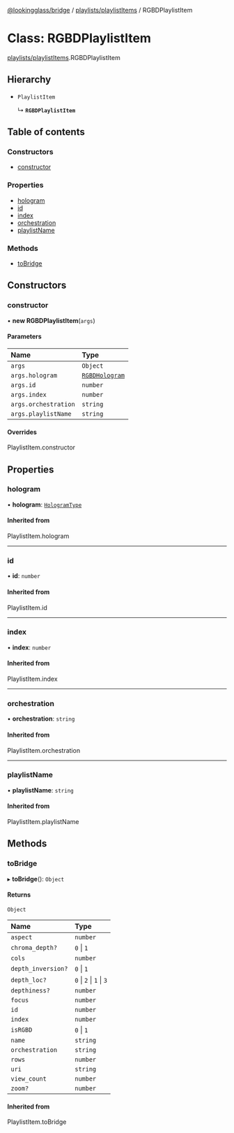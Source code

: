 [@lookingglass/bridge](../README.md) / [playlists/playlistItems](../modules/playlists_playlistItems.md) / RGBDPlaylistItem

# Class: RGBDPlaylistItem

[playlists/playlistItems](../modules/playlists_playlistItems.md).RGBDPlaylistItem

## Hierarchy

- `PlaylistItem`

  ↳ **`RGBDPlaylistItem`**

## Table of contents

### Constructors

- [constructor](playlists_playlistItems.RGBDPlaylistItem.md#constructor)

### Properties

- [hologram](playlists_playlistItems.RGBDPlaylistItem.md#hologram)
- [id](playlists_playlistItems.RGBDPlaylistItem.md#id)
- [index](playlists_playlistItems.RGBDPlaylistItem.md#index)
- [orchestration](playlists_playlistItems.RGBDPlaylistItem.md#orchestration)
- [playlistName](playlists_playlistItems.RGBDPlaylistItem.md#playlistname)

### Methods

- [toBridge](playlists_playlistItems.RGBDPlaylistItem.md#tobridge)

## Constructors

### constructor

• **new RGBDPlaylistItem**(`args`)

#### Parameters

| Name | Type |
| :------ | :------ |
| `args` | `Object` |
| `args.hologram` | [`RGBDHologram`](components_hologram.RGBDHologram.md) |
| `args.id` | `number` |
| `args.index` | `number` |
| `args.orchestration` | `string` |
| `args.playlistName` | `string` |

#### Overrides

PlaylistItem.constructor

## Properties

### hologram

• **hologram**: [`HologramType`](../modules/components_hologram.md#hologramtype)

#### Inherited from

PlaylistItem.hologram

___

### id

• **id**: `number`

#### Inherited from

PlaylistItem.id

___

### index

• **index**: `number`

#### Inherited from

PlaylistItem.index

___

### orchestration

• **orchestration**: `string`

#### Inherited from

PlaylistItem.orchestration

___

### playlistName

• **playlistName**: `string`

#### Inherited from

PlaylistItem.playlistName

## Methods

### toBridge

▸ **toBridge**(): `Object`

#### Returns

`Object`

| Name | Type |
| :------ | :------ |
| `aspect` | `number` |
| `chroma_depth?` | ``0`` \| ``1`` |
| `cols` | `number` |
| `depth_inversion?` | ``0`` \| ``1`` |
| `depth_loc?` | ``0`` \| ``2`` \| ``1`` \| ``3`` |
| `depthiness?` | `number` |
| `focus` | `number` |
| `id` | `number` |
| `index` | `number` |
| `isRGBD` | ``0`` \| ``1`` |
| `name` | `string` |
| `orchestration` | `string` |
| `rows` | `number` |
| `uri` | `string` |
| `view_count` | `number` |
| `zoom?` | `number` |

#### Inherited from

PlaylistItem.toBridge
